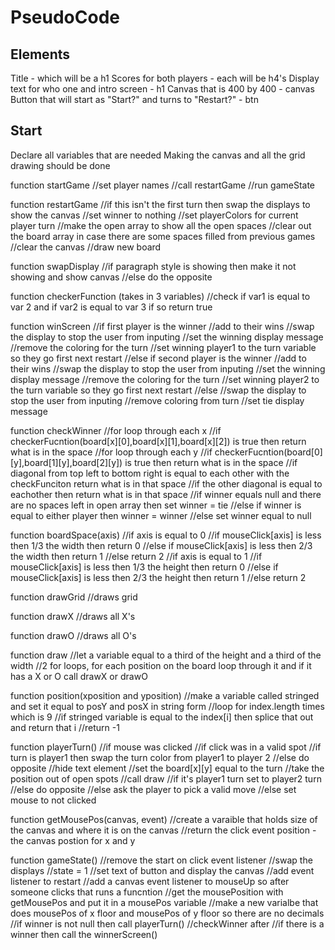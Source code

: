 # PseudoCode

## Elements

Title - which will be a h1
Scores for both players - each will be h4's
Display text for who one and intro screen - h1
Canvas that is 400 by 400 - canvas
Button that will start as "Start?" and turns to "Restart?" - btn

## Start

Declare all variables that are needed
Making the canvas and all the grid drawing should be done

function startGame
//set player names
//call restartGame
//run gameState

function restartGame
//if this isn't the first turn then swap the displays to show the canvas
//set winner to nothing
//set playerColors for current player turn
//make the open array to show all the open spaces
//clear out the board array in case there are some spaces filled from previous games
//clear the canvas
//draw new board

function swapDisplay
//if paragraph style is showing then make it not showing and show canvas
//else do the opposite

function checkerFunction (takes in 3 variables)
//check if var1 is equal to var 2 and if var2 is equal to var 3 if so return true

function winScreen
//if first player is the winner
    //add to their wins
    //swap the display to stop the user from inputing
    //set the winning display message 
    //remove the coloring for the turn
    //set winning player1 to the turn variable so they go first next restart
//else if second player is the winner
    //add to their wins
    //swap the display to stop the user from inputing
    //set the winning display message 
    //remove the coloring for the turn
    //set winning player2 to the turn variable so they go first next restart
//else
    //swap the display to stop the user from inputing
    //remove coloring from turn
    //set tie display message

function checkWinner
//for loop through each x
    //if checkerFucntion(board[x][0],board[x][1],board[x][2]) is true then return what is in the space
//for loop through each y
    //if checkerFucntion(board[0][y],board[1][y],board[2][y]) is true then return what is in the space
//if diagonal from top left to bottom right is equal to each other with the checkFunciton return what is in that space
//if the other diagonal is equal to eachother then return what is in that space
//if winner equals null and there are no spaces left in open array then set winner = tie
//else if winner is equal to either player then winner = winner
//else set winner equal to null

function boardSpace(axis)
//if axis is equal to 0
    //if mouseClick[axis] is less then 1/3 the width then  return 0
    //else if mouseClick[axis] is less then 2/3 the width then return 1
    //else return 2
//if axis is equal to 1
    //if mouseClick[axis] is less then 1/3 the height then  return 0
    //else if mouseClick[axis] is less then 2/3 the height then return 1
    //else return 2

function drawGrid
//draws grid

function drawX
//draws all X's

function drawO
//draws all O's

function draw
//let a variable equal to a third of the height and a third of the width
//2 for loops, for each position on the board loop through it and if it has a X or O call drawX or drawO

function position(xposition and yposition)
//make a variable called stringed and set it equal to posY and posX in string form
//loop for index.length times which is 9
    //if stringed variable is equal to the index[i] then splice that out and return that i
//return -1

function playerTurn()
//if mouse was clicked
    //if click was in a valid spot
        //if turn is player1 then swap the turn color from player1 to player 2
        //else do opposite
        //hide text element
        //set the board[x][y] equal to the turn
        //take the position out of open spots
        //call draw
        //if it's player1 turn set to player2 turn
        //else do opposite
    //else ask the player to pick a valid move
//else set mouse to not clicked

function getMousePos(canvas, event)
//create a varaible that holds size of the canvas and where it is on the canvas
//return the click event position - the canvas postion for x and y

function gameState()
//remove the start on click event listener
//swap the displays
//state = 1
//set text of button and display the canvas
//add event listener to restart
//add a canvas event listener to mouseUp so after someone clicks that runs a funcntion
    //get the mousePosition with getMousePos and put it in a mousePos variable
    //make a new varialbe that does mousePos of x floor and mousePos of y floor so there are no decimals
    //if winner is not null then call playerTurn() 
    //checkWinner after
    //if there is a winner then call the winnerScreen()
